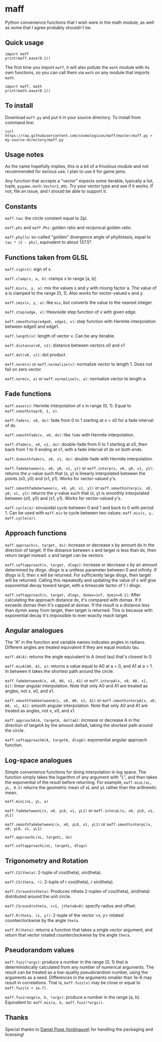 # maff
Python convenience functions that I wish were in the math module, as well as some that I agree
probably shouldn't be.

## Quick usage

	import maff
	print(maff.ease(0.1))

The first time you import `maff`, it will also pollute the `math` module with its own functions, so
you can call them via `math` on any module that imports `math`.

	import maff, math
	print(math.ease(0.1))

## To install

Download `maff.py` and put it in your source directory. To install from command line:

	curl https://raw.githubusercontent.com/cosmologicon/maff/master/maff.py > my-source-directory/maff.py

## Usage notes

As the name hopefully implies, this is a bit of a frivolous module and not recommended for serious
use. I plan to use it for game jams.

Any function that accepts a "vector" expects some iterable, typically a list, tuple, `pygame.math.Vector2`,
etc. Try your vector type and see if it works. If not, file an issue, and I should be able to support it.

## Constants

`maff.tau`: the circle constant equal to 2pi.

`maff.phi` and `maff.Phi`: golden ratio and reciprocal golden ratio.

`maff.phyllo`: so-called "golden" divergence angle of phyllotaxis, equal to `tau * (2 - phi)`,
equivalent to about 137.5°.

## Functions taken from GLSL

`maff.sign(x)`: sign of x.

`maff.clamp(x, a, b)`: clamps x to range [a, b].

`maff.mix(x, y, a)`: mix the values x and y with mixing factor a. The value of a is clamped to the
range [0, 1]. Also works for vector-valued x and y.

`maff.imix(x, y, a)`: like `mix`, but converts the value to the nearest integer.

`maff.step(edge, x)`: Heaviside step function of x with given edge.

`maff.smoothstep(edge0, edge1, x)`: step function with Hermite interpolation between edge0 and
edge1.

`maff.length(v)`: length of vector v. Can be any iterable.

`maff.distance(v0, v1)`: distance between vectors v0 and v1

`maff.dot(v0, v1)`: dot product

`maff.norm(v)` or `maff.normalize(v)`: normalize vector to length 1. Does not fail on zero vector.

`maff.norm(v, a)` or `maff.normalize(v, a)`: normalize vector to length a.

## Fade functions

`maff.ease(x)`: Hermite interpolation of x in range (0, 1). Equal to `maff.smoothstep(0, 1, x)`.

`maff.fade(x, x0, dx)`: fade from 0 to 1 starting at x = x0 for a fade interval of dx.

`maff.smoothfade(x, x0, dx)`: like `fade` with Hermite interpolation.

`maff.dfade(x, x0, x1, dx)`: double-fade from 0 to 1 starting at x0, then back from 1 to 0 ending at
x1, with a fade interval of dx on both ends.

`maff.dsmoothfade(x, x0, x1, dx)`: double-fade with Hermite interpolation.

`maff.fadebetween(x, x0, y0, x1, y1)` or `maff.interp(x, x0, y0, x1, y1)`: returns the y-value such
that (x, y) is linearly interpolated between the points (x0, y0) and (x1, y1). Works for
vector-valued y's.

`maff.smoothfadebetween(x, x0, y0, x1, y1)` or `maff.smoothinterp(x, x0, y0, x1, y1)`: returns the
y-value such that (x, y) is smoothly interpolated between (x0, y0) and (x1, y1). Works for
vector-valued y's.

`maff.cycle(a)`: sinusoidal cycle between 0 and 1 and back to 0 with period 1. Can be used with
`maff.mix` to cycle between two values: `maff.mix(x, y, maff.cycle(a))`.

## Approach functions

`maff.approach(x, target, dx)`: increase or decrease x by amount dx in the direction of target. If
the distance between x and target is less than dx, then return target instead. x and target can be
vectors.

`maff.softapproach(x, target, dlogx)`: increase or decrease x by an amount determined by dlogx.
dlogx is a unitless parameter between 0 and infinity. If dlogx is 0, then x will be returned. For
sufficiently large dlogx, then target will be returned. Calling this repeatedly and updating the
value of x will give exponential decay toward target, with a timescale factor of 1 / dlogx.

`maff.softapproach(x, target, dlogx, dxmax=inf, dymin=0.1)`: After calculating the approach
distance dx, it's compared with dxmax. If it exceeds dxmax then it's capped at dxmax. If the
result is a distance less than dymin away from target, then target is returned. This is because with
exponential decay it's impossible to ever exactly reach target.

## Angular analogues

The "A" in the function and variable names indicates angles in radians. Different angles are
treated equivalent if they are equal modulo tau.

`maff.dA(A)`: returns the angle equivalent to A (mod tau) that's closest to 0.

`maff.mixA(A0, A1, a)`: returns a value equal to A0 at a = 0, and A1 at a = 1. In between it takes
the shortest path around the circle.

`maff.fadebetweenA(x, x0, A0, x1, A1)` or `maff.interpA(x, x0, A0, x1, A1)`: linear angular
interpolation. Note that only A0 and A1 are treated as angles, not x, x0, and x1.

`maff.smoothfadebetweenA(x, x0, A0, x1, A1)` or `maff.smoothinterpA(x, x0, A0, x1, A1)`: smooth
angular interpolation. Note that only A0 and A1 are treated as angles, not x, x0, and x1.

`maff.approachA(A, targetA, deltaA)`: increase or decrease A in the direction of targetA by the
amount deltaA, taking the shortest path around the circle.

`maff.softapproachA(A, targetA, dlogA)`: exponential angular approach function.

## Log-space analogues

Simple convenience functions for doing interpolation in log space. The function simply takes the
logarithm of any argument with "L", and then takes the exponential of the result before returning.
For example, `maff.mixL(xL, yL, 0.5)` returns the geometric mean of xL and yL rather than the
arithmetic mean.

`maff.mixL(xL, yL, a)`

`maff.fadebetweenL(x, x0, yL0, x1, yL1)` or `maff.interpL(x, x0, yL0, x1, yL1)`

`maff.smoothfadebetweenL(x, x0, yL0, x1, yL1)` or `maff.smoothinterpL(x, x0, yL0, x1, yL1)`

`maff.approachL(xL, targetL, dx)`

`maff.softapproachL(xL, targetL, dlogx)`

## Trigonometry and Rotation

`maff.CS(theta)`: 2-tuple of cos(theta), sin(theta).

`maff.CS(theta, r)`: 2-tuple of r cos(theta), r sin(theta).

`maff.CSround(ntheta)`: Produces ntheta 2-tuples of cos(theta), sin(theta) distributed around the
unit circle.

`maff.CSround(ntheta, r=1, jtheta0=0)`: specify radius and offset.

`maff.R(theta, (x, y))`: 2-tuple of the vector <x, y> rotated counterclockwise by the angle `theta`.

`maff.R(theta)`: returns a function that takes a single vector argument, and return that vector
rotated counterclockwise by the angle `theta`.

## Pseudorandom values

`maff.fuzz(*args)`: produce a number in the range [0, 1) that is deterministically calculated from
any number of numerical arguments. The result can be treated as a low-quality pseudorandom number,
using the arguments as a seed. Differences in the arguments smaller than 1e-6 may result in
correlations. That is, `maff.fuzz(x)` may be close or equal to `maff.fuzz(x + 1e-7)`.

`maff.fuzzrange(a, b, *args)`: produce a number in the range [a, b). Equivalent to:
`maff.mix(a, b, maff.fuzz(*args))`.

## Thanks

Special thanks to [Daniel Pope (lordmauve)](https://github.com/lordmauve) for handling the packaging
and licensing!
